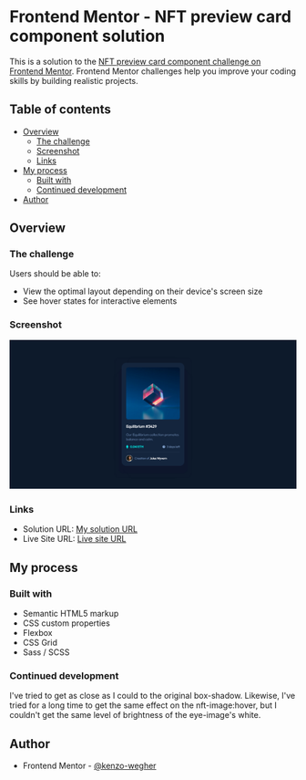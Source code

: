 # Frontend Mentor - NFT preview card component solution

This is a solution to the [NFT preview card component challenge on Frontend Mentor](https://www.frontendmentor.io/challenges/nft-preview-card-component-SbdUL_w0U). Frontend Mentor challenges help you improve your coding skills by building realistic projects. 

## Table of contents

- [Overview](#overview)
  - [The challenge](#the-challenge)
  - [Screenshot](#screenshot)
  - [Links](#links)
- [My process](#my-process)
  - [Built with](#built-with)
  - [Continued development](#continued-development)
- [Author](#author)


## Overview

### The challenge

Users should be able to:

- View the optimal layout depending on their device's screen size
- See hover states for interactive elements

### Screenshot

![](./screenshot.png)


### Links

- Solution URL: [My solution URL](https://github.com/kenzo-wegher/nft-preview-card-component)
- Live Site URL: [Live site URL](https://kenzo-wegher.github.io/nft-preview-card-component/)

## My process

### Built with

- Semantic HTML5 markup
- CSS custom properties
- Flexbox
- CSS Grid
- Sass / SCSS


### Continued development

I've tried to get as close as I could to the original box-shadow.
Likewise, I've tried for a long time to get the same effect on the nft-image:hover, but I couldn't get the same level of brightness of the eye-image's white.


## Author

- Frontend Mentor - [@kenzo-wegher](https://www.frontendmentor.io/profile/kenzo-wegher)

